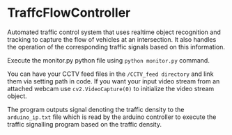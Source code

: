 # TraffcFlowController
Automated traffic control system that uses realtime object recognition and tracking to capture the flow of vehicles at an intersection. It also handles the operation of the corresponding traffic signals based on this information.

Execute the monitor.py python file using `python monitor.py` command.

You can have your CCTV feed files in the `/CCTV_feed directory` and link them via setting path in code. 
If you want your input video stream from an attached webcam use `cv2.VideoCapture(0)` to initialize the video stream object.

The program outputs signal denoting the traffic density to the `arduino_ip.txt` file which is read by the arduino controller to execute the traffic signalling program based on the traffic density.
